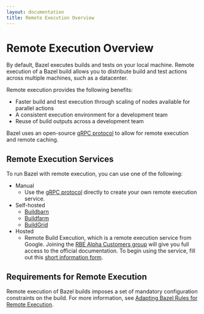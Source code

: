 ```yaml
---
layout: documentation
title: Remote Execution Overview
---
```


# Remote Execution Overview

By default, Bazel executes builds and tests on your local machine. Remote
execution of a Bazel build allows you to distribute build and test actions
across multiple machines, such as a datacenter.

Remote execution provides the following benefits:

*  Faster build and test execution through scaling of nodes available
   for parallel actions
*  A consistent execution environment for a development team
*  Reuse of build outputs across a development team

Bazel uses an open-source
[gRPC protocol](https://github.com/bazelbuild/remote-apis)
to allow for remote execution and remote caching.

## Remote Execution Services

To run Bazel with remote execution, you can use one of the following:

<!-- to-do: When we have a public post to link to, include: *  Use [Cloud Build for Bazel](), which is a remote execution service from Google -->

*  Manual
    *   Use the
        [gRPC protocol](https://github.com/bazelbuild/remote-apis)
        directly to create your own remote execution service.
*   Self-hosted
    *   [Buildbarn](https://github.com/buildbarn)
    *   [Buildfarm](https://github.com/bazelbuild/bazel-buildfarm)
    *   [BuildGrid](https://gitlab.com/BuildGrid/buildgrid)
*   Hosted
    *   Remote Build Execution, which is a remote execution service from Google.
        Joining the
        [RBE Alpha Customers group](https://groups.google.com/forum/#!forum/rbe-alpha-customers)
        will give you full access to the official documentation.
        To begin using the service, fill out this
        [short information form](https://docs.google.com/forms/d/e/1FAIpQLScBai-iQ2tn7RcGcsz3Twjr4yDOeHowrb6-3v5qlgS69GcxbA/viewform).

## Requirements for Remote Execution

Remote execution of Bazel builds imposes a set of mandatory configuration
constraints on the build. For more information, see
[Adapting Bazel Rules for Remote Execution](remote-execution-rules.html).
